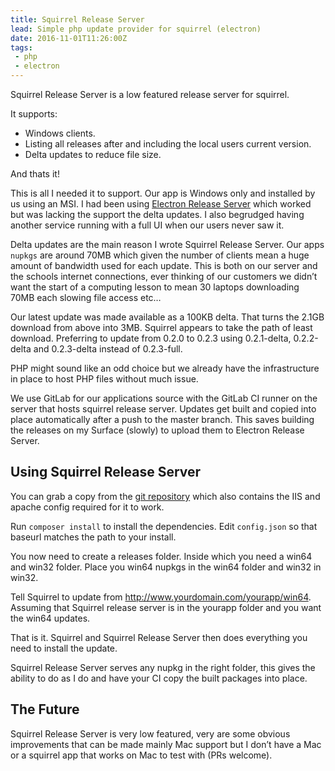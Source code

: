 ```yaml
---
title: Squirrel Release Server
lead: Simple php update provider for squirrel (electron)
date: 2016-11-01T11:26:00Z
tags:
 - php
 - electron
---
```

Squirrel Release Server is a low featured release server for squirrel.

It supports:

  - Windows clients.
  - Listing all releases after and including the local users current version.
  - Delta updates to reduce file size.

And thats it!

This is all I needed it to support. Our app is Windows only and installed by us using an MSI. I had been using [Electron Release Server](https://github.com/ArekSredzki/electron-release-server) which worked but was lacking the support the delta updates. I also begrudged having another service running with a full UI when our users never saw it.

Delta updates are the main reason I wrote Squirrel Release Server. Our apps `nupkgs` are around 70MB which given the number of clients mean a huge amount of bandwidth used for each update. This is both on our server and the schools internet connections, ever thinking of our customers we didn’t want the start of a computing lesson to mean 30 laptops downloading 70MB each slowing file access etc…

Our latest update was made available as a 100KB delta. That turns the 2.1GB download from above into 3MB. Squirrel appears to take the path of least download. Preferring to update from 0.2.0 to 0.2.3 using 0.2.1-delta, 0.2.2-delta and 0.2.3-delta instead of 0.2.3-full.

PHP might sound like an odd choice but we already have the infrastructure in place to host PHP files without much issue.

We use GitLab for our applications source with the GitLab CI runner on the server that hosts squirrel release server. Updates get built and copied into place automatically after a push to the master branch. This saves building the releases on my Surface (slowly) to upload them to Electron Release Server.

## Using Squirrel Release Server

You can grab a copy from the [git repository](https://github.com/Arcath/squirrel-release-server) which also contains the IIS and apache config required for it to work.

Run `composer install` to install the dependencies. Edit `config.json` so that baseurl matches the path to your install.

You now need to create a releases folder. Inside which you need a win64 and win32 folder. Place you win64 nupkgs in the win64 folder and win32 in win32.

Tell Squirrel to update from http://www.yourdomain.com/yourapp/win64. Assuming that Squirrel release server is in the yourapp folder and you want the win64 updates.

That is it. Squirrel and Squirrel Release Server then does everything you need to install the update.

Squirrel Release Server serves any nupkg in the right folder, this gives the ability to do as I do and have your CI copy the built packages into place.

## The Future

Squirrel Release Server is very low featured, very are some obvious improvements that can be made mainly Mac support but I don’t have a Mac or a squirrel app that works on Mac to test with (PRs welcome).
